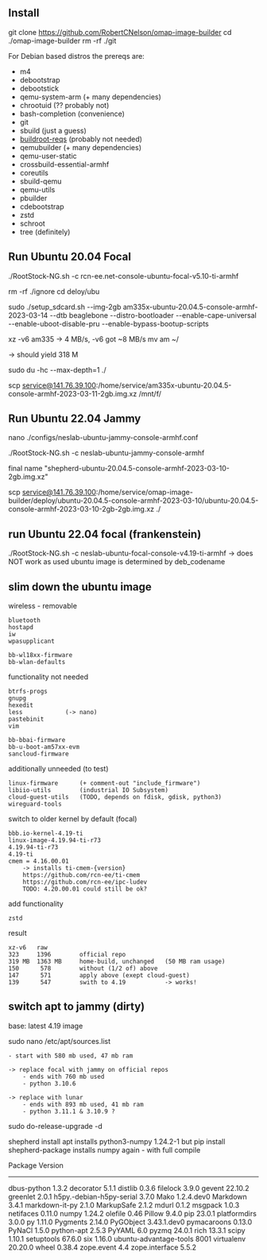 ## Install

git clone https://github.com/RobertCNelson/omap-image-builder
cd ./omap-image-builder
rm -rf ./git

For Debian based distros the prereqs are:

- m4
- debootstrap
- debootstick
- qemu-system-arm (+ many dependencies)
- chrootuid (?? probably not)
- bash-completion (convenience)
- git
- sbuild (just a guess)
- [buildroot-reqs](https://buildroot.org/downloads/manual/manual.html#requirement) (probably not needed)
- qemubuilder (+ many dependencies)
- qemu-user-static
- crossbuild-essential-armhf
- coreutils
- sbuild-qemu
- qemu-utils
- pbuilder
- cdebootstrap
- zstd
- schroot
- tree  (definitely)



## Run Ubuntu 20.04 Focal

./RootStock-NG.sh -c rcn-ee.net-console-ubuntu-focal-v5.10-ti-armhf

rm -rf ./ignore
cd deloy/ubu

sudo ./setup_sdcard.sh --img-2gb am335x-ubuntu-20.04.5-console-armhf-2023-03-14 --dtb beaglebone --distro-bootloader --enable-cape-universal --enable-uboot-disable-pru --enable-bypass-bootup-scripts

xz -v6 am335 
    -> 4 MB/s, -v6 got ~8 MB/s
mv am ~/

-> should yield 318 M

sudo du -hc --max-depth=1 ./

scp service@141.76.39.100:/home/service/am335x-ubuntu-20.04.5-console-armhf-2023-03-11-2gb.img.xz /mnt/f/

## Run Ubuntu 22.04 Jammy

nano ./configs/neslab-ubuntu-jammy-console-armhf.conf


./RootStock-NG.sh -c neslab-ubuntu-jammy-console-armhf


final name "shepherd-ubuntu-20.04.5-console-armhf-2023-03-10-2gb.img.xz"

scp service@141.76.39.100:/home/service/omap-image-builder/deploy/ubuntu-20.04.5-console-armhf-2023-03-10/ubuntu-20.04.5-console-armhf-2023-03-10-2gb-2gb.img.xz ./

## run Ubuntu 22.04 focal (frankenstein)

./RootStock-NG.sh -c neslab-ubuntu-focal-console-v4.19-ti-armhf
-> does NOT work as used ubuntu image is determined by deb_codename

## slim down the ubuntu image

wireless - removable

    bluetooth
    hostapd
    iw
    wpasupplicant

    bb-wl18xx-firmware
    bb-wlan-defaults

functionality not needed

    btrfs-progs
    gnupg
    hexedit
    less            (-> nano)
    pastebinit
    vim

    bb-bbai-firmware
    bb-u-boot-am57xx-evm
    sancloud-firmware

additionally unneeded (to test)

    linux-firmware      (+ comment-out "include_firmware")
    libiio-utils        (industrial IO Subsystem)
    cloud-guest-utils   (TODO, depends on fdisk, gdisk, python3)
    wireguard-tools

switch to older kernel by default (focal)

    bbb.io-kernel-4.19-ti
    linux-image-4.19.94-ti-r73
    4.19.94-ti-r73
    4.19-ti
    cmem = 4.16.00.01       
        -> installs ti-cmem-{version}
        https://github.com/rcn-ee/ti-cmem
        https://github.com/rcn-ee/ipc-ludev
        TODO: 4.20.00.01 could still be ok?

add functionality

    zstd

result

    xz-v6   raw
    323     1396        official repo
    319 MB  1363 MB     home-build, unchanged   (50 MB ram usage)
    150      578        without (1/2 of) above
    147      571        apply above (exept cloud-guest)
    139      547        swith to 4.19           -> works!

## switch apt to jammy (dirty)

base: latest 4.19 image

sudo nano /etc/apt/sources.list

    - start with 580 mb used, 47 mb ram

    -> replace focal with jammy on official repos
        - ends with 760 mb used
        - python 3.10.6

    -> replace with lunar
        - ends with 893 mb used, 41 mb ram
        - python 3.11.1 & 3.10.9 ?

sudo do-release-upgrade -d

shepherd install 
apt installs python3-numpy 1.24.2-1
but pip install shepherd-package installs numpy again - with full compile


Package                  Version
------------------------ -----------
dbus-python              1.3.2
decorator                5.1.1
distlib                  0.3.6
filelock                 3.9.0
gevent                   22.10.2
greenlet                 2.0.1
h5py.-debian-h5py-serial 3.7.0
Mako                     1.2.4.dev0
Markdown                 3.4.1
markdown-it-py           2.1.0
MarkupSafe               2.1.2
mdurl                    0.1.2
msgpack                  1.0.3
netifaces                0.11.0
numpy                    1.24.2
olefile                  0.46
Pillow                   9.4.0
pip                      23.0.1
platformdirs             3.0.0
py                       1.11.0
Pygments                 2.14.0
PyGObject                3.43.1.dev0
pymacaroons              0.13.0
PyNaCl                   1.5.0
python-apt               2.5.3
PyYAML                   6.0
pyzmq                    24.0.1
rich                     13.3.1
scipy                    1.10.1
setuptools               67.6.0
six                      1.16.0
ubuntu-advantage-tools   8001
virtualenv               20.20.0
wheel                    0.38.4
zope.event               4.4
zope.interface           5.5.2
